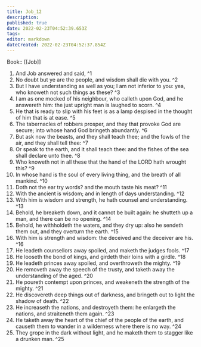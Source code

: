 ```yaml
---
title: Job_12
description: 
published: true
date: 2022-02-23T04:52:39.653Z
tags: 
editor: markdown
dateCreated: 2022-02-23T04:52:37.854Z
---
```


 Book:: [[Job]]
 1. And Job answered and said, ^1
 2. No doubt but ye are the people, and wisdom shall die with you. ^2
 3. But I have understanding as well as you; I am not inferior to you: yea, who knoweth not such things as these? ^3
 4. I am as one mocked of his neighbour, who calleth upon God, and he answereth him: the just upright man is laughed to scorn. ^4
 5. He that is ready to slip with his feet is as a lamp despised in the thought of him that is at ease. ^5
 6. The tabernacles of robbers prosper, and they that provoke God are secure; into whose hand God bringeth abundantly. ^6
 7. But ask now the beasts, and they shall teach thee; and the fowls of the air, and they shall tell thee: ^7
 8. Or speak to the earth, and it shall teach thee: and the fishes of the sea shall declare unto thee. ^8
 9. Who knoweth not in all these that the hand of the LORD hath wrought this? ^9
 10. In whose hand is the soul of every living thing, and the breath of all mankind. ^10
 11. Doth not the ear try words? and the mouth taste his meat? ^11
 12. With the ancient is wisdom; and in length of days understanding. ^12
 13. With him is wisdom and strength, he hath counsel and understanding. ^13
 14. Behold, he breaketh down, and it cannot be built again: he shutteth up a man, and there can be no opening. ^14
 15. Behold, he withholdeth the waters, and they dry up: also he sendeth them out, and they overturn the earth. ^15
 16. With him is strength and wisdom: the deceived and the deceiver are his. ^16
 17. He leadeth counsellors away spoiled, and maketh the judges fools. ^17
 18. He looseth the bond of kings, and girdeth their loins with a girdle. ^18
 19. He leadeth princes away spoiled, and overthroweth the mighty. ^19
 20. He removeth away the speech of the trusty, and taketh away the understanding of the aged. ^20
 21. He poureth contempt upon princes, and weakeneth the strength of the mighty. ^21
 22. He discovereth deep things out of darkness, and bringeth out to light the shadow of death. ^22
 23. He increaseth the nations, and destroyeth them: he enlargeth the nations, and straiteneth them again. ^23
 24. He taketh away the heart of the chief of the people of the earth, and causeth them to wander in a wilderness where there is no way. ^24
 25. They grope in the dark without light, and he maketh them to stagger like a drunken man. ^25
